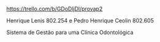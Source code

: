 https://trello.com/b/GDoDljDl/provap2


Henrique Lenis 802.254 e Pedro Henrique Ceolin 802.605



Sistema de Gestão para uma Clínica Odontológica
